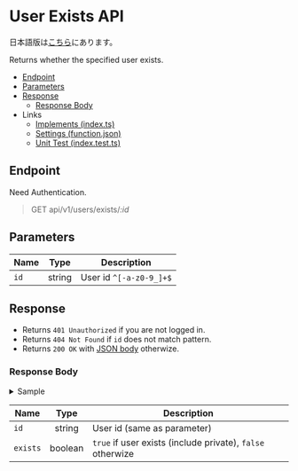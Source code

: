 # User Exists API

日本語版は[こちら](./README-ja.md)にあります。

Returns whether the specified user exists.

- [Endpoint](#endpoint)
- [Parameters](#parameters)
- [Response](#response)
  - [Response Body](#response-body)
- Links
  - [Implements (index.ts)](index.ts)
  - [Settings (function.json)](function.json)
  - [Unit Test (index.test.ts)](index.test.ts)

## Endpoint

Need Authentication.

> GET api/v1/users/exists/*:id*

## Parameters

|Name|Type|Description|
|----|:--:|-----------|
|`id`|string|User id `^[-a-z0-9_]+$`|

## Response

- Returns `401 Unauthorized` if you are not logged in.
- Returns `404 Not Found` if `id` does not match pattern.
- Returns `200 OK` with [JSON body](#response-body) otherwize.

### Response Body

<details>
  <summary>Sample</summary>

```json
{
  "id": "afro0001",
  "exists": true
}
```

</details>

|Name|Type|Description|
|----|:--:|-----------|
|`id`|string|User id (same as parameter)|
|`exists`|boolean|`true` if user exists (include private), `false` otherwize|
